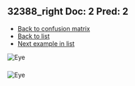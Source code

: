 ## 32388_right Doc: 2 Pred: 2
- [Back to confusion matrix](https://github.com/juliandewit/kaggle_retinopathy/blob/master/matrix.md)
- [Back to list](https://github.com/juliandewit/kaggle_retinopathy/blob/master/lists/22/list.md)
- [Next example in list](https://github.com/juliandewit/kaggle_retinopathy/blob/master/lists/22/32/32427_left.md)

![Eye](https://retinopaty.blob.core.windows.net/size1024/32388_right_2.jpeg)

### 

![Eye]()
